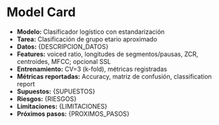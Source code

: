 
# Model Card

- **Modelo:** Clasificador logístico con estandarización
- **Tarea:** Clasificación de grupo etario aproximado
- **Datos:** {DESCRIPCION_DATOS}
- **Features:** voiced ratio, longitudes de segmentos/pausas, ZCR, centroides, MFCC; opcional SSL
- **Entrenamiento:** CV=3 (k-fold), métricas registradas
- **Métricas reportadas:** Accuracy, matriz de confusión, classification report
- **Supuestos:** {SUPUESTOS}
- **Riesgos:** {RIESGOS}
- **Limitaciones:** {LIMITACIONES}
- **Próximos pasos:** {PROXIMOS_PASOS}
